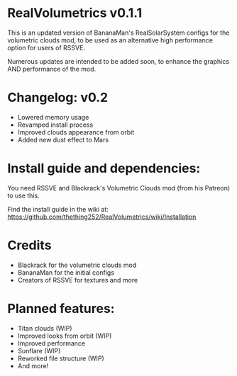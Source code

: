 # RealVolumetrics v0.1.1
This is an updated version of BananaMan's RealSolarSystem configs for the volumetric clouds mod, to be used as an alternative high performance option for users of RSSVE.

Numerous updates are intended to be added soon, to enhance the graphics AND performance of the mod.




# Changelog: v0.2
- Lowered memory usage
- Revamped install process
- Improved clouds appearance from orbit
- Added new dust effect to Mars

# Install guide and dependencies:

You need RSSVE and Blackrack's Volumetric Clouds mod (from his Patreon) to use this.

Find the install guide in the wiki at: https://github.com/thething252/RealVolumetrics/wiki/Installation

# Credits

- Blackrack for the volumetric clouds mod
- BananaMan for the initial configs
- Creators of RSSVE for textures and more 
  



# Planned features:

- Titan clouds (WIP)
- Improved looks from orbit (WIP)
- Improved performance
- Sunflare (WIP)
- Reworked file structure (WIP)
- And more!
  

